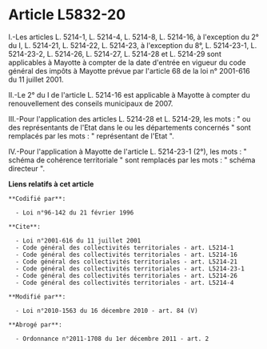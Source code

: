# Article L5832-20

I.-Les articles L. 5214-1, L. 5214-4, L. 5214-8, L. 5214-16, à l'exception du 2° du I, L. 5214-21, L. 5214-22, L. 5214-23, à
l'exception du 8°, L. 5214-23-1, L. 5214-23-2, L. 5214-26, L. 5214-27, L. 5214-28 et L. 5214-29 sont applicables à Mayotte à
compter de la date d'entrée en vigueur du code général des impôts à Mayotte prévue par l'article 68 de la loi n° 2001-616 du
11 juillet 2001. 

II.-Le 2° du I de l'article L. 5214-16 est applicable à Mayotte à compter du renouvellement des conseils municipaux de 2007. 

III.-Pour l'application des articles L. 5214-28 et L. 5214-29, les mots : " ou des représentants de l'Etat dans le ou les
départements concernés " sont remplacés par les mots : " représentant de l'Etat ". 

IV.-Pour l'application à Mayotte de l'article L. 5214-23-1 (2°), les mots : " schéma de cohérence territoriale " sont
remplacés par les mots : " schéma directeur ".

**Liens relatifs à cet article**

	**Codifié par**:

	  - Loi n°96-142 du 21 février 1996

	**Cite**:

	  - Loi n°2001-616 du 11 juillet 2001
	  - Code général des collectivités territoriales - art. L5214-1
	  - Code général des collectivités territoriales - art. L5214-16
	  - Code général des collectivités territoriales - art. L5214-21
	  - Code général des collectivités territoriales - art. L5214-23-1
	  - Code général des collectivités territoriales - art. L5214-26
	  - Code général des collectivités territoriales - art. L5214-4

	**Modifié par**:

	  - Loi n°2010-1563 du 16 décembre 2010 - art. 84 (V)

	**Abrogé par**:

	  - Ordonnance n°2011-1708 du 1er décembre 2011 - art. 2
